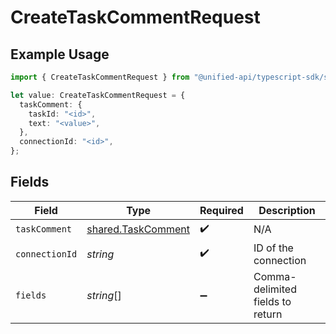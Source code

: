 # CreateTaskCommentRequest

## Example Usage

```typescript
import { CreateTaskCommentRequest } from "@unified-api/typescript-sdk/sdk/models/operations";

let value: CreateTaskCommentRequest = {
  taskComment: {
    taskId: "<id>",
    text: "<value>",
  },
  connectionId: "<id>",
};
```

## Fields

| Field                                                           | Type                                                            | Required                                                        | Description                                                     |
| --------------------------------------------------------------- | --------------------------------------------------------------- | --------------------------------------------------------------- | --------------------------------------------------------------- |
| `taskComment`                                                   | [shared.TaskComment](../../../sdk/models/shared/taskcomment.md) | :heavy_check_mark:                                              | N/A                                                             |
| `connectionId`                                                  | *string*                                                        | :heavy_check_mark:                                              | ID of the connection                                            |
| `fields`                                                        | *string*[]                                                      | :heavy_minus_sign:                                              | Comma-delimited fields to return                                |